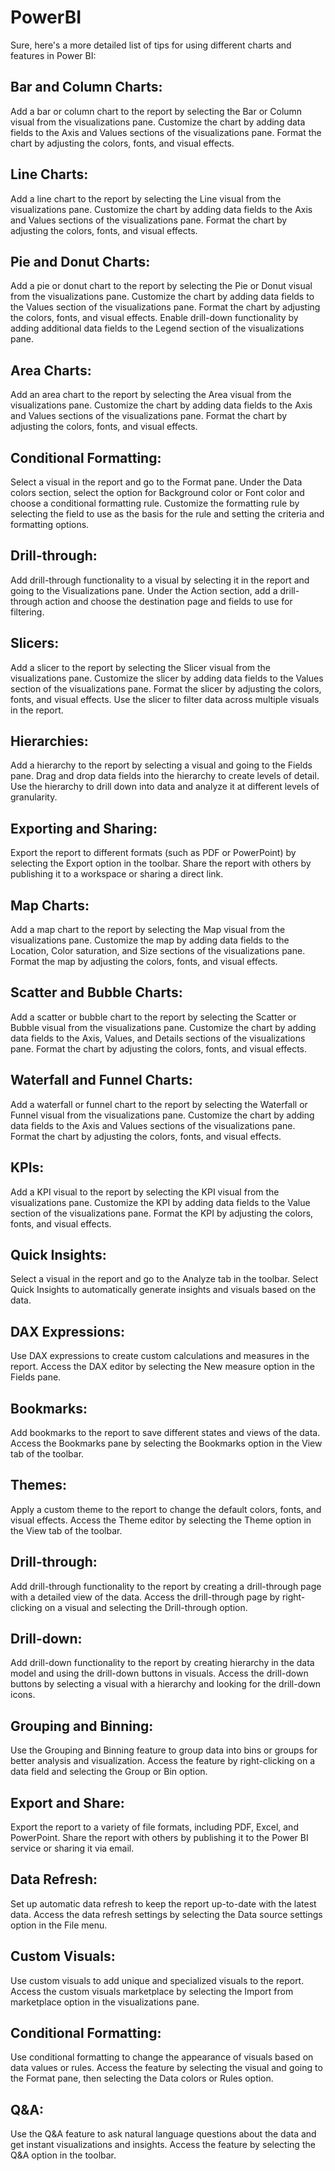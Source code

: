 # PowerBI

Sure, here's a more detailed list of tips for using different charts and features in Power BI:

## Bar and Column Charts:

Add a bar or column chart to the report by selecting the Bar or Column visual from the visualizations pane.
Customize the chart by adding data fields to the Axis and Values sections of the visualizations pane.
Format the chart by adjusting the colors, fonts, and visual effects.

## Line Charts:

Add a line chart to the report by selecting the Line visual from the visualizations pane.
Customize the chart by adding data fields to the Axis and Values sections of the visualizations pane.
Format the chart by adjusting the colors, fonts, and visual effects.

## Pie and Donut Charts:

Add a pie or donut chart to the report by selecting the Pie or Donut visual from the visualizations pane.
Customize the chart by adding data fields to the Values section of the visualizations pane.
Format the chart by adjusting the colors, fonts, and visual effects.
Enable drill-down functionality by adding additional data fields to the Legend section of the visualizations pane.

## Area Charts:

Add an area chart to the report by selecting the Area visual from the visualizations pane.
Customize the chart by adding data fields to the Axis and Values sections of the visualizations pane.
Format the chart by adjusting the colors, fonts, and visual effects.

## Conditional Formatting:

Select a visual in the report and go to the Format pane.
Under the Data colors section, select the option for Background color or Font color and choose a conditional formatting rule.
Customize the formatting rule by selecting the field to use as the basis for the rule and setting the criteria and formatting options.

## Drill-through:

Add drill-through functionality to a visual by selecting it in the report and going to the Visualizations pane.
Under the Action section, add a drill-through action and choose the destination page and fields to use for filtering.

## Slicers:

Add a slicer to the report by selecting the Slicer visual from the visualizations pane.
Customize the slicer by adding data fields to the Values section of the visualizations pane.
Format the slicer by adjusting the colors, fonts, and visual effects.
Use the slicer to filter data across multiple visuals in the report.

## Hierarchies:

Add a hierarchy to the report by selecting a visual and going to the Fields pane.
Drag and drop data fields into the hierarchy to create levels of detail.
Use the hierarchy to drill down into data and analyze it at different levels of granularity.

## Exporting and Sharing:

Export the report to different formats (such as PDF or PowerPoint) by selecting the Export option in the toolbar.
Share the report with others by publishing it to a workspace or sharing a direct link.

## Map Charts:
Add a map chart to the report by selecting the Map visual from the visualizations pane.
Customize the map by adding data fields to the Location, Color saturation, and Size sections of the visualizations pane.
Format the map by adjusting the colors, fonts, and visual effects.

## Scatter and Bubble Charts:
Add a scatter or bubble chart to the report by selecting the Scatter or Bubble visual from the visualizations pane.
Customize the chart by adding data fields to the Axis, Values, and Details sections of the visualizations pane.
Format the chart by adjusting the colors, fonts, and visual effects.

## Waterfall and Funnel Charts:
Add a waterfall or funnel chart to the report by selecting the Waterfall or Funnel visual from the visualizations pane.
Customize the chart by adding data fields to the Axis and Values sections of the visualizations pane.
Format the chart by adjusting the colors, fonts, and visual effects.

## KPIs:
Add a KPI visual to the report by selecting the KPI visual from the visualizations pane.
Customize the KPI by adding data fields to the Value section of the visualizations pane.
Format the KPI by adjusting the colors, fonts, and visual effects.

## Quick Insights:
Select a visual in the report and go to the Analyze tab in the toolbar.
Select Quick Insights to automatically generate insights and visuals based on the data.

## DAX Expressions:
Use DAX expressions to create custom calculations and measures in the report.
Access the DAX editor by selecting the New measure option in the Fields pane.

## Bookmarks:
Add bookmarks to the report to save different states and views of the data.
Access the Bookmarks pane by selecting the Bookmarks option in the View tab of the toolbar.

## Themes:
Apply a custom theme to the report to change the default colors, fonts, and visual effects.
Access the Theme editor by selecting the Theme option in the View tab of the toolbar.

## Drill-through:
Add drill-through functionality to the report by creating a drill-through page with a detailed view of the data.
Access the drill-through page by right-clicking on a visual and selecting the Drill-through option.

## Drill-down:
Add drill-down functionality to the report by creating hierarchy in the data model and using the drill-down buttons in visuals.
Access the drill-down buttons by selecting a visual with a hierarchy and looking for the drill-down icons.

## Grouping and Binning:
Use the Grouping and Binning feature to group data into bins or groups for better analysis and visualization.
Access the feature by right-clicking on a data field and selecting the Group or Bin option.

## Export and Share:
Export the report to a variety of file formats, including PDF, Excel, and PowerPoint.
Share the report with others by publishing it to the Power BI service or sharing it via email.

## Data Refresh:
Set up automatic data refresh to keep the report up-to-date with the latest data.
Access the data refresh settings by selecting the Data source settings option in the File menu.

## Custom Visuals:
Use custom visuals to add unique and specialized visuals to the report.
Access the custom visuals marketplace by selecting the Import from marketplace option in the visualizations pane.

## Conditional Formatting:
Use conditional formatting to change the appearance of visuals based on data values or rules.
Access the feature by selecting the visual and going to the Format pane, then selecting the Data colors or Rules option.

## Q&A:
Use the Q&A feature to ask natural language questions about the data and get instant visualizations and insights.
Access the feature by selecting the Q&A option in the toolbar.
